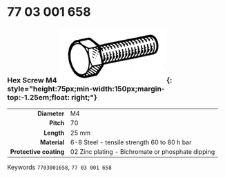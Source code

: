 # 77 03 001 658

### Hex Screw M4 ![](../assets/images/parts/hex_screws.png){: style="height:75px;min-width:150px;margin-top:-1.25em;float: right;"}

|   |   |
|---:|---|
**Diameter** | M4
**Pitch** |70
**Length** |25 mm
**Material** | 6-8 Steel - tensile strength 60 to 80 h bar
**Protective coating** | 02 Zinc plating - Bichromate or phosphate dipping

Keywords `7703001658`, `77 03 001 658`
